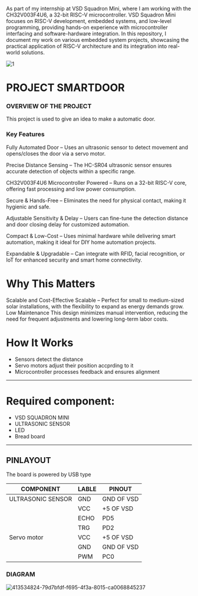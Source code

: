 
As part of my internship at VSD Squadron Mini, where I am working with the CH32V003F4U6, a 32-bit RISC-V microcontroller. VSD Squadron Mini focuses on RISC-V development, embedded systems, and low-level programming,
providing hands-on experience with microcontroller interfacing and software-hardware integration. In this repository, I document my work on various embedded system projects, showcasing the practical application of RISC-V architecture and its integration into real-world solutions.

![1](https://github.com/user-attachments/assets/da2d91b1-2fb9-486e-88f1-5a26d50d373c)

# PROJECT SMARTDOOR


### OVERVIEW OF THE PROJECT
This project is used to give an idea to make a automatic door.

### Key Features 
Fully Automated Door – Uses an ultrasonic sensor to detect movement and opens/closes the door via a servo motor.

Precise Distance Sensing – The HC-SR04 ultrasonic sensor ensures accurate detection of objects within a specific range.

CH32V003F4U6 Microcontroller Powered – Runs on a 32-bit RISC-V core, offering fast processing and low power consumption.

Secure & Hands-Free – Eliminates the need for physical contact, making it hygienic and safe.

Adjustable Sensitivity & Delay – Users can fine-tune the detection distance and door closing delay for customized automation.

Compact & Low-Cost – Uses minimal hardware while delivering smart automation, making it ideal for DIY home automation projects.

Expandable & Upgradable – Can integrate with RFID, facial recognition, or IoT for enhanced security and smart home connectivity.

# Why This Matters 

Scalable and Cost-Effective
Scalable – Perfect for small to medium-sized solar installations, with the flexibility to expand as energy demands grow.
Low Maintenance
This design minimizes manual intervention, reducing the need for frequent adjustments and lowering long-term labor costs.
# How It Works
*  Sensors detect the distance
* Servo motors adjust their  position accprding to it
* Microcontroller processes feedback and ensures alignment
***
# Required component:
* VSD SQUADRON MINI
* ULTRASONIC SENSOR
* LED
* Bread board
***



## PINLAYOUT
The board is powered by USB type

| COMPONENT               | LABLE  |   PINOUT |
|-----------------------|-------------|--------|
| ULTRASONIC SENSOR | GND|GND OF VSD|
||VCC|+5 OF VSD|
||ECHO|PD5|
||TRG|PD2|
| Servo motor |VCC|+5 OF VSD|
||GND|GND OF VSD|
||PWM|PC0|

### DIAGRAM 

![413534824-79d7bfdf-f695-4f3a-8015-ca0068845237](https://github.com/user-attachments/assets/b8c14cda-d033-4344-a62a-629bce622440)

 
